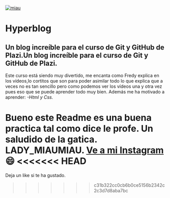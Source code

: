 [![miau](https://www.bing.com/images/create/a-cat-using-a-computer/1-663de0045acb4c68b21c2e7a6c56e007?id=oMdry8gayPhmsx1fs2sZbg%3d%3d&view=detailv2&idpp=genimg&idpclose=1&thId=OIG3.xcLaF1Fvn0Xew4lMFSOs&FORM=SYDBIC "miau")](https://www.bing.com/images/create/a-cat-using-a-computer/1-663de0045acb4c68b21c2e7a6c56e007?id=oMdry8gayPhmsx1fs2sZbg%3d%3d&view=detailv2&idpp=genimg&idpclose=1&thId=OIG3.xcLaF1Fvn0Xew4lMFSOs&FORM=SYDBIC "miau")
# Hyperblog
## Un blog increíble para el curso de Git y GitHub de Plazi.Un blog increíble para el curso de Git y GitHub de Plazi.
Este curso está siendo muy divertido, me encanta como Fredy explica en los vídeos,lo cortitos que son para poder asimilar todo lo que explica que a veces no es tan sencillo pero como podemos ver los vídeos una y otra vez pues eso que se puede aprender todo muy bien.
Además me ha motivado a aprender:
*-Html y Css.*
 
 Bueno este Readme es una buena practica tal como dice le profe.
 Un saludido de la gatica.
 LADY_MIAUMIAU.
 [Ve a mi Instagram ](https://www.instagram.com/lady_miaumiau/ "instagram de la gatita")
 :smile:
<<<<<<< HEAD
=======
 Deja un like si te ha gustado.
>>>>>>> c31b322cc0cb6b0ce5156b2342c2c3d7d8aba7bc
